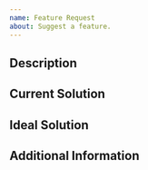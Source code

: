 ```yaml
---
name: Feature Request
about: Suggest a feature.
---
```



## Description
<!-- What made you want to open this issue? -->


## Current Solution
<!-- Is there an alternative? -->


## Ideal Solution
<!-- This part separates an issue from a pull request, you write this in English, not code. -->


## Additional Information
<!-- TODO -->

